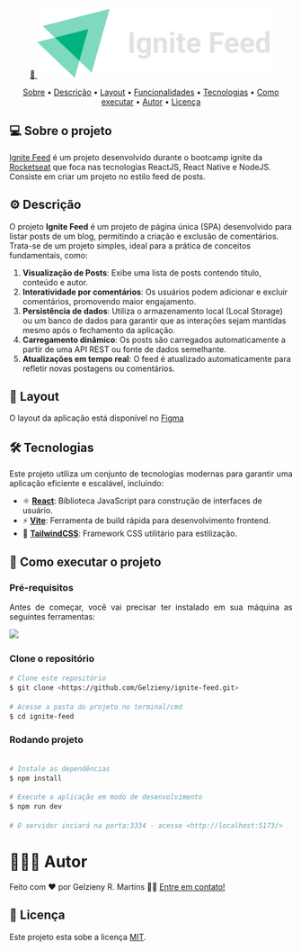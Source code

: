 <p align="center">
  <a href="#">
    🔗 <img src="https://raw.githubusercontent.com/Gelzieny/ignite-feed/0dfcedd6a2491cbb67e3e44e5e93110b70f0c1cd/.github/img/logo.svg"  alt="Logo Ignite Feed" />
  </a>
</p>

<p align="center">
 <a href="#-sobre-o-projeto">Sobre</a> •
 <a href="#-descricao">Descrição</a> •
 <a href="#-layout">Layout</a> • 
 <a href="#-funcionalidades">Funcionalidades</a> • 
 <a href="#-tecnologias">Tecnologias</a> • 
 <a href="#-como-executar-o-projeto">Como executar</a> • 
 <a href="#-autor">Autor</a> • 
 <a href="#user-content--licença">Licença</a>
</p>

## 💻 Sobre o projeto

<p align="justify">

[Ignite Feed](https://ignite-feed-nine-omega.vercel.app/) é um projeto desenvolvido durante o bootcamp ignite da [Rocketseat](https://www.rocketseat.com.br/) que foca nas tecnologias ReactJS, React Native e NodeJS. Consiste em criar um projeto no estilo feed de posts.

</p>

## ⚙️ Descrição

<p align="justify">

O projeto **Ignite Feed** é um projeto de página única (SPA) desenvolvido para listar posts de um blog, permitindo a criação e exclusão de comentários. Trata-se de um projeto simples, ideal para a prática de conceitos fundamentais, como:
</p>

1. **Visualização de Posts**: Exibe uma lista de posts contendo título, conteúdo e autor.
2. **Interatividade por comentários**: Os usuários podem adicionar e excluir comentários, promovendo maior engajamento.
3. **Persistência de dados**: Utiliza o armazenamento local (Local Storage) ou um banco de dados para garantir que as interações sejam mantidas mesmo após o fechamento da aplicação.
4. **Carregamento dinâmico**: Os posts são carregados automaticamente a partir de uma API REST ou fonte de dados semelhante.
5. **Atualizações em tempo real**: O feed é atualizado automaticamente para refletir novas postagens ou comentários.


## 🎨 Layout

O layout da aplicação está disponível no [Figma](<https://www.figma.com/design/9O3YzNAXfS3D9QAGNbQovZ/Ignite-Feed-(Community)-(Copy)?node-id=1-35&t=zFoynTXXTFI6dWKM-0>)

## 🛠 Tecnologias

<p align="justify">Este projeto utiliza um conjunto de tecnologias modernas para garantir uma aplicação eficiente e escalável, incluindo:</p>

- ⚛️ **[React](https://reactjs.org/)**: Biblioteca JavaScript para construção de interfaces de usuário.
- ⚡ **[Vite](https://vitejs.dev/)**: Ferramenta de build rápida para desenvolvimento frontend.
- 🎨 **[TailwindCSS](https://tailwindcss.com/)**: Framework CSS utilitário para estilização.

## 🚀 Como executar o projeto

### Pré-requisitos

<p align="justify">Antes de começar, você vai precisar ter instalado em sua máquina as seguintes ferramentas:</p>

<a href="https://skillicons.dev">
  <img src="https://skillicons.dev/icons?i=git,nodejs,react,vscode" />
</a>

### Clone o repositório

```bash
# Clone este repositório
$ git clone <https://github.com/Gelzieny/ignite-feed.git>

# Acesse a pasta do projeto no terminal/cmd
$ cd ignite-feed
```

### Rodando projeto

```bash

# Instale as dependências
$ npm install

# Execute a aplicação em modo de desenvolvimento
$ npm run dev

# O servidor inciará na porta:3334 - acesse <http://localhost:5173/>
```

# 🧑🏻‍💻 Autor

Feito com ❤️ por Gelzieny R. Martins 👋🏽 [Entre em contato!](https://www.linkedin.com/in/gelzieny-r-martins-180551106/)

## 📝 Licença

Este projeto esta sobe a licença [MIT](./LICENSE).
